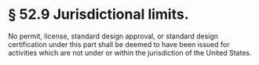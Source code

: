 # § 52.9   Jurisdictional limits.

No permit, license, standard design approval, or standard design certification under this part shall be deemed to have been issued for activities which are not under or within the jurisdiction of the United States.




